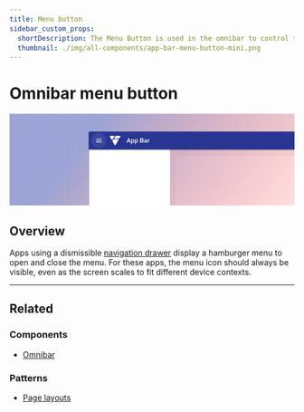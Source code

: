 ```yaml
---
title: Menu button
sidebar_custom_props:
  shortDescription: The Menu Button is used in the omnibar to control the visibility of the navigation drawer.
  thumbnail: ./img/all-components/app-bar-menu-button-mini.png
---
```


# Omnibar menu button

<ComponentVisual storybookUrl="https://forge.tylerdev.io/main/?path=/story/components-app-bar-menu-button--default">

![](./images/app-bar-menu-button.png)

</ComponentVisual>

## Overview

Apps using a dismissible [navigation drawer](/components/navigation/navigation-drawer) display a hamburger menu to open and close the menu. For these apps, the menu icon should always be visible, even as the screen scales to fit different device contexts. 

---

## Related 

### Components

- [Omnibar](/components/omni/omnibar)

### Patterns

- [Page layouts](/core-patterns/layout/page-layouts)
